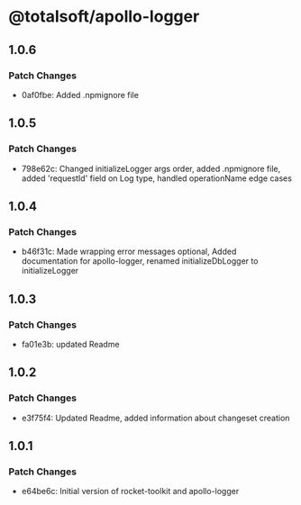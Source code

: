 # @totalsoft/apollo-logger

## 1.0.6

### Patch Changes

- 0af0fbe: Added .npmignore file

## 1.0.5

### Patch Changes

- 798e62c: Changed initializeLogger args order, added .npmignore file, added 'requestId' field on Log type, handled operationName edge cases

## 1.0.4

### Patch Changes

- b46f31c: Made wrapping error messages optional, Added documentation for apollo-logger, renamed initializeDbLogger to initializeLogger

## 1.0.3

### Patch Changes

- fa01e3b: updated Readme

## 1.0.2

### Patch Changes

- e3f75f4: Updated Readme, added information about changeset creation

## 1.0.1

### Patch Changes

- e64be6c: Initial version of rocket-toolkit and apollo-logger
